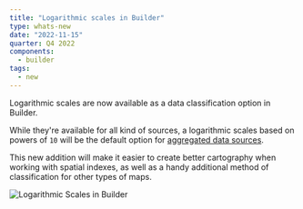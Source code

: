 ```yaml
---
title: "Logarithmic scales in Builder"
type: whats-new
date: "2022-11-15"
quarter: Q4 2022
components:
  - builder
tags:
  - new
---
```


Logarithmic scales are now available as a data classification option in Builder. 

While they're available for all kind of sources, a logarithmic scales based on powers of `10` will be the default option for [aggregated data sources](/carto-user-manual/maps/data-sources/#aggregated-grids).

This new addition will make it easier to create better cartography when working with spatial indexes, as well as a handy additional method of classification for other types of maps.

![Logarithmic Scales in Builder](/img/whats-new/logarithmic-scales.png)